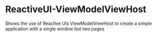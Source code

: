 # ReactiveUI-ViewModelViewHost
Shows the use of Reactive UIs ViewModelViewHost to create a simple application with a single window but two pages
